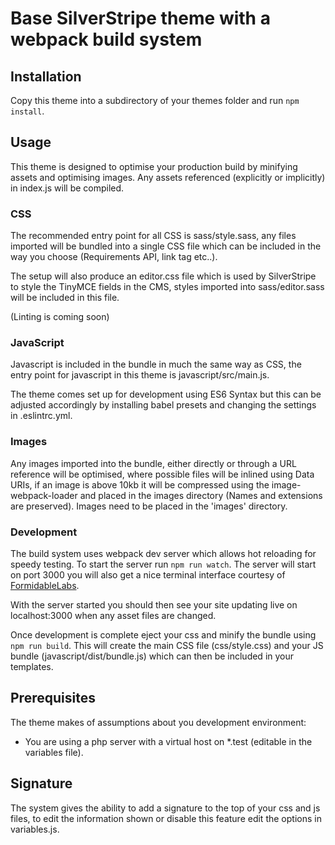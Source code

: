 # Base SilverStripe theme with a webpack build system

## Installation
Copy this theme into a subdirectory of your themes folder and run `npm install`.

## Usage
This theme is designed to optimise your production build by minifying assets and optimising images. Any assets referenced (explicitly or implicitly) in index.js will be compiled.

### CSS
The recommended entry point for all CSS is sass/style.sass, any files imported will be bundled into a single CSS file which can be included in the way you choose (Requirements API, link tag etc..).

The setup will also produce an editor.css file which is used by SilverStripe to style the TinyMCE fields in the CMS, styles imported into sass/editor.sass will be included in this file.

(Linting is coming soon)

### JavaScript
Javascript is included in the bundle in much the same way as CSS, the entry point for javascript in this theme is javascript/src/main.js.

The theme comes set up for development using ES6 Syntax but this can be adjusted accordingly by installing babel presets and changing the settings in .eslintrc.yml.

### Images
Any images imported into the bundle, either directly or through a URL reference will be optimised, where possible files will be inlined using Data URIs, if an image is above 10kb it will be compressed using the image-webpack-loader and placed in the images directory (Names and extensions are preserved). Images need to be placed in the 'images' directory.

### Development
The build system uses webpack dev server which allows hot reloading for speedy testing. To start the server run `npm run watch`. The server will start on port 3000 you will also get a nice terminal interface courtesy of [FormidableLabs](https://github.com/FormidableLabs/webpack-dashboard).

With the server started you should then see your site updating live on localhost:3000 when any asset files are changed.

Once development is complete eject your css and minify the bundle using `npm run build`. This will create the main CSS file (css/style.css) and your JS bundle (javascript/dist/bundle.js) which can then be included in your templates.

## Prerequisites
The theme makes of assumptions about you development environment:
* You are using a php server with a virtual host on \*.test (editable in the variables file).

## Signature
The system gives the ability to add a signature to the top of your css and js files, to edit the information shown or disable this feature edit the options in variables.js.
